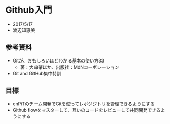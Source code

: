# Github入門
* 2017/5/17
* 渡辺知恵美

## 参考資料
* Gitが、おもしろいほどわかる基本の使い方33
  * 著：大串肇ほか、出版社：MdNコーポレーション
* Git and GitHub集中特訓

## 目標
* enPiTのチーム開発でGitを使ってレポジジトリを管理できるようにする
* Github flowをマスターして、互いのコードをレビューして共同開発できるようにする

